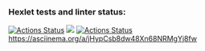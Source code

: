 ### Hexlet tests and linter status:
[![Actions Status](https://github.com/lstepanova3/frontend-project-lvl1/workflows/hexlet-check/badge.svg)](https://github.com/lstepanova3/frontend-project-lvl1/actions)
<a href="https://codeclimate.com/github/codeclimate/codeclimate/maintainability"><img src="https://api.codeclimate.com/v1/badges/a99a88d28ad37a79dbf6/maintainability" /></a>
[![Actions Status](https://github.com/lstepanova3/frontend-project-lvl1/workflows/Node_CI/badge.svg)](https://github.com/lstepanova3/frontend-project-lvl1/actions)
https://asciinema.org/a/jHypCsb8dw48Xn68NRMgYj8fw
